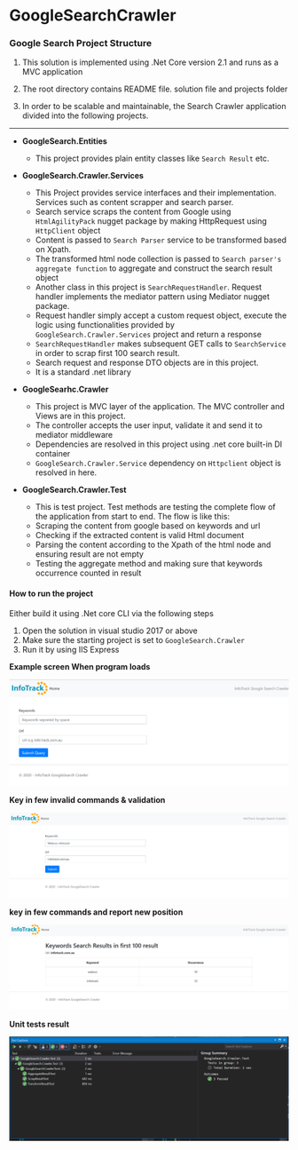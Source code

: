 # GoogleSearchCrawler


### Google Search Project Structure 
1. This solution is implemented using .Net Core version 2.1 and runs as a MVC application

2.  The root directory contains README file. solution file and projects folder  

4. In order to be scalable and maintainable, the Search Crawler application divided into the following projects.
--- 
- <b>GoogleSearch.Entities </b>
	- This project provides plain entity classes like `Search Result` etc.
- <b>GoogleSearch.Crawler.Services</b>
  -  This Project provides service interfaces and their implementation. Services such as content scrapper and search parser.
  -  Search service scraps the content from Google using `HtmlAgilityPack` nugget package by making HttpRequest using `HttpClient` object
  -  Content is passed to `Search Parser` service to be transformed based on Xpath.
  -  The transformed html node collection is passed to `Search parser's aggregate function` to aggregate and construct the search result object
  -  Another class in this project is `SearchRequestHandler`. Request handler implements the mediator pattern using Mediator nugget package. 
  - Request handler simply accept a custom request object, execute the logic using functionalities provided by `GoogleSearch.Crawler.Services` project and return a response
  - `SearchRequestHandler` makes subsequent GET calls to `SearchService` in order to scrap first 100 search result.
  -  Search request and response DTO objects are in this project. 
  -  It is a standard .net library
- <b> GoogleSearhc.Crawler</b>
  - This project is MVC layer of the application. The MVC controller and Views are in this project.
  - The controller accepts the user input, validate it and send it to mediator middleware 
  - Dependencies are resolved in this project using .net core built-in DI container 
  - `GoogleSearch.Crawler.Service`  dependency on `Httpclient` object is resolved in here.
 
- <b>GoogleSearch.Crawler.Test </b>
  - This is test project. Test methods are testing the complete flow of the application from start to end. The flow is like this:
  - Scraping the content from google based on keywords and url 
  - Checking if the extracted content is valid Html document 
  - Parsing the content according to the Xpath of the html node and ensuring result are not empty
  - Testing the aggregate method and making sure that keywords occurrence counted in result 

#### How to run the project 

Either build it using .Net core CLI via the following steps 
1. Open the solution in visual studio 2017 or above 
2. Make sure the starting project is set to `GoogleSearch.Crawler`
3. Run it by using IIS Express


<b>Example screen When program loads</b>

![File](./Images/file.PNG )

<b> Key in few invalid commands & validation  </b>

![File2](./Images/file2.PNG)

<b> key in few commands and report new position </b>

![File3](./Images/file3.PNG)

<b> Unit tests result </b>

![File4](./Images/file4.PNG)